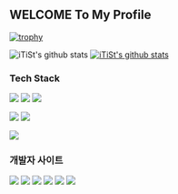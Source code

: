 ## WELCOME To My Profile

[![trophy](https://github-profile-trophy.vercel.app/?username=iTiSt-K&theme=onedark)](https://github.com/ryo-ma/github-profile-trophy)

![iTiSt's github stats](https://github-readme-stats.vercel.app/api?username=iTiSt-K&show_icons=true)
[![iTiSt's github stats](https://github-readme-stats.vercel.app/api/top-langs/?username=iTiSt-K&show_icons=true&hide_border=true&title_color=004386&icon_color=004386&layout=compact)](https://github.com/iTiSt-K)
<!--
<a href="[1. 연결하고싶은 사이트 url]" target="_blank"><img src="https://img.shields.io/badge/[2. 등록하려는 이름]-[3. #을 뺀 나머지 색깔코드]?style=flat-square&logo=[4. 로고명(아이콘명)]&logoColor=white"/></a>
# https://simpleicons.org/
-->
### Tech Stack
<a href="https://spring.io/" target="_blank"><img src="https://img.shields.io/badge/SpringBoot-6DB33F?style=flat-square&logo=springboot&logoColor=white"/></a>
<a href="" target="_blank"><img src="https://img.shields.io/badge/Apache Maven-C71A36?style=flat-square&logo=apachemaven&logoColor=white"/></a>
<a href="" target="_blank"><img src="https://img.shields.io/badge/Gradle-02303A?style=flat-square&logo=gradle&logoColor=white"/></a>

<a href="" target="_blank"><img src="https://img.shields.io/badge/Oracle-F80000?style=flat-square&logo=oracle&logoColor=white"/></a>
<a href="" target="_blank"><img src="https://img.shields.io/badge/Redis-DC382D?style=flat-square&logo=redis&logoColor=white"/></a>

<a href="" target="_blank"><img src="https://img.shields.io/badge/Grafana-F46800?style=flat-square&logo=grafana&logoColor=white"/></a>

### 개발자 사이트
<a href="https://developers.kakao.com/" target="_blank"><img src="https://img.shields.io/badge/Kakao-FFCD00?style=flat-square&logo=kakao&logoColor=white"/></a>
<a href="https://developers.kakaopay.com/" target="_blank"><img src="https://img.shields.io/badge/Kakao Pay-FFCD00?style=flat-square&logo=kakao&logoColor=white"/></a>
<a href="https://developers.naver.com/" target="_blank"><img src="https://img.shields.io/badge/Naver-03C75A?style=flat-square&logo=naver&logoColor=white"/></a>
<a href="https://developer.apple.com/" target="_blank"><img src="https://img.shields.io/badge/Apple-000000?style=flat-square&logo=apple&logoColor=white"/></a>
<a href="https://developers.google.com/?hl=ko" target="_blank"><img src="https://img.shields.io/badge/Google-4285F4?style=flat-square&logo=google&logoColor=white"/></a>
<a href="https://developer.android.com/?hl=ko" target="_blank"><img src="https://img.shields.io/badge/Android-34A853?style=flat-square&logo=android&logoColor=white"/></a>

<!--
**iTiSt-K/iTiSt-K** is a ✨ _special_ ✨ repository because its `README.md` (this file) appears on your GitHub profile.

Here are some ideas to get you started:

- 🔭 I’m currently working on ...
- 🌱 I’m currently learning ...
- 👯 I’m looking to collaborate on ...
- 🤔 I’m looking for help with ...
- 💬 Ask me about ...
- 📫 How to reach me: ...
- 😄 Pronouns: ...
- ⚡ Fun fact: ...
-->
